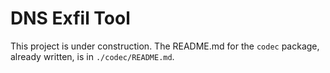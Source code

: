 # DNS Exfil Tool

This project is under construction. The README.md for the `codec` package, already written, is in `./codec/README.md`.
